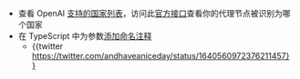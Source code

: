 - 查看 OpenAI [支持的国家列表](https://platform.openai.com/docs/supported-countries)，访问此[官方接口](https://chat.openai.com/cdn-cgi/trace)查看你的代理节点被识别为哪个国家
- 在 TypeScript 中为参数[添加命名注释](https://github.com/microsoft/TypeScript/pull/53002)
	- {{twitter https://twitter.com/andhaveaniceday/status/1640560972376211457}}